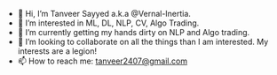 - 👋 Hi, I’m Tanveer Sayyed a.k.a @Vernal-Inertia.
- 👀 I’m interested in ML, DL, NLP, CV, Algo Trading.
- 🌱 I’m currently getting my hands dirty on NLP and Algo trading.
- 💞️ I’m looking to collaborate on all the things than I am interested. My interests are a legion!
- 📫 How to reach me: tanveer2407@gmail.com

<!---
Vernal-Inertia/Vernal-Inertia is a ✨ special ✨ repository because its `README.md` (this file) appears on your GitHub profile.
You can click the Preview link to take a look at your changes.
--->
